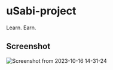 # uSabi-project  

Learn. Earn.  

## Screenshot  

![Screenshot from 2023-10-16 14-31-24](https://github.com/occiandiaali/uSabi-project/assets/40769994/ede5a949-323e-48f0-9f06-3b959dda51cd)
